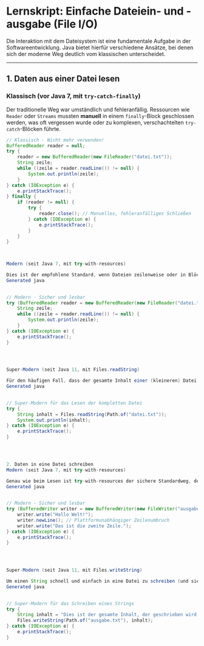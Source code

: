 
# Lernskript: Einfache Dateiein- und -ausgabe (File I/O)

Die Interaktion mit dem Dateisystem ist eine fundamentale Aufgabe in der Softwareentwicklung. Java bietet hierfür verschiedene Ansätze, bei denen sich der moderne Weg deutlich vom klassischen unterscheidet.

---

## 1. Daten aus einer Datei lesen

### Klassisch (vor Java 7, mit `try-catch-finally`)
Der traditionelle Weg war umständlich und fehleranfällig. Ressourcen wie `Reader` oder `Streams` mussten **manuell** in einem `finally`-Block geschlossen werden, was oft vergessen wurde oder zu komplexen, verschachtelten `try-catch`-Blöcken führte.

```java
// Klassisch - Nicht mehr verwenden!
BufferedReader reader = null;
try {
    reader = new BufferedReader(new FileReader("datei.txt"));
    String zeile;
    while ((zeile = reader.readLine()) != null) {
        System.out.println(zeile);
    }
} catch (IOException e) {
    e.printStackTrace();
} finally {
    if (reader != null) {
        try {
            reader.close(); // Manuelles, fehleranfälliges Schließen
        } catch (IOException e) {
            e.printStackTrace();
        }
    }
}

    

Modern (seit Java 7, mit try-with-resources)

Dies ist der empfohlene Standard, wenn Dateien zeilenweise oder in Blöcken verarbeitet werden müssen. Jede Ressource, die in den runden Klammern des try deklariert wird, wird automatisch und garantiert am Ende des Blocks geschlossen.
Generated java

      
// Modern - Sicher und lesbar
try (BufferedReader reader = new BufferedReader(new FileReader("datei.txt"))) {
    String zeile;
    while ((zeile = reader.readLine()) != null) {
        System.out.println(zeile);
    }
} catch (IOException e) {
    e.printStackTrace();
}

    


Super-Modern (seit Java 11, mit Files.readString)

Für den häufigen Fall, dass der gesamte Inhalt einer (kleineren) Datei als einzelner String benötigt wird, bietet die Files-API eine extrem bequeme Einzeiler-Methode.
Generated java

      
// Super-Modern für das Lesen der kompletten Datei
try {
    String inhalt = Files.readString(Path.of("datei.txt"));
    System.out.println(inhalt);
} catch (IOException e) {
    e.printStackTrace();
}

    


2. Daten in eine Datei schreiben
Modern (seit Java 7, mit try-with-resources)

Genau wie beim Lesen ist try-with-resources der sichere Standardweg, der das manuelle Schließen von Writern überflüssig macht.
Generated java

      
// Modern - Sicher und lesbar
try (BufferedWriter writer = new BufferedWriter(new FileWriter("ausgabe.txt"))) {
    writer.write("Hallo Welt!");
    writer.newLine(); // Plattformunabhängiger Zeilenumbruch
    writer.write("Das ist die zweite Zeile.");
} catch (IOException e) {
    e.printStackTrace();
}

    


Super-Modern (seit Java 11, mit Files.writeString)

Um einen String schnell und einfach in eine Datei zu schreiben (und sie dabei zu überschreiben oder neu zu erstellen), ist dies der kürzeste Weg.
Generated java

      
// Super-Modern für das Schreiben eines Strings
try {
    String inhalt = "Dies ist der gesamte Inhalt, der geschrieben wird.";
    Files.writeString(Path.of("ausgabe.txt"), inhalt);
} catch (IOException e) {
    e.printStackTrace();
}

    